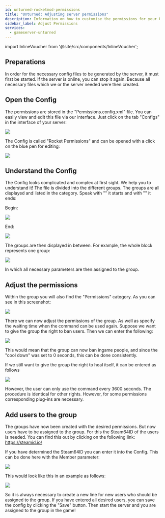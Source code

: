 ```yaml
---
id: unturned-rocketmod-permissions
title: "Unturned: Adjusting server permissions"
description: Information on how to customise the permissions for your Unturned Rocketmod server from ZAP-Hosting - ZAP-Hosting.com documentation
sidebar_label: Adjust Permissions
services:
  - gameserver-unturned
---
```


import InlineVoucher from '@site/src/components/InlineVoucher';

<InlineVoucher />

## Preparations
In order for the necessary config files to be generated by the server, it must first be started.
If the server is online, you can stop it again.
Because all necessary files which we or the server needed were then created.

## Open the Config
The permissions are stored in the "Permissions.config.xml" file.
You can easily view and edit this file via our interface.
Just click on the tab "Configs" in the interface of your server:

![](https://screensaver01.zap-hosting.com/index.php/s/cGyn9Ry3jaekEdQ/preview)

The Config is called "Rocket Permissions" and can be opened with a click on the blue pen for editing:

![](https://screensaver01.zap-hosting.com/index.php/s/nLd2dHiPLn9eirH/preview)

## Understand the Config
The Config looks complicated and complex at first sight.
We help you to understand it!
The file is divided into the different groups.
The groups are all displayed and listed in the <groups> </groups> category.
Speak with "<groups>" it starts and with "</groups>" it ends:

Begin:

![](https://screensaver01.zap-hosting.com/index.php/s/jzKgXwCa3zkxNds/preview)

End:

![](https://screensaver01.zap-hosting.com/index.php/s/apkYpiJjosJ4FCJ/preview)

The groups are then displayed in between.
For example, the whole block represents one group:

![](https://screensaver01.zap-hosting.com/index.php/s/ZKMeMb3twTBWrrx/preview)

In which all necessary parameters are then assigned to the group.

## Adjust the permissions
Within the group you will also find the "Permissions" category.
As you can see in this screenshot:

![](https://screensaver01.zap-hosting.com/index.php/s/9cT46tzXYWp6Hrk/preview)

There we can now adjust the permissions of the group.
As well as specify the waiting time when the command can be used again.
Suppose we want to give the group the right to ban users.
Then we can enter the following:

![](https://screensaver01.zap-hosting.com/index.php/s/LDgWZxJ2YyCc6ac/preview)

This would mean that the group can now ban ingame people, and since the "cool down" was set to 0 seconds, this can be done consistently.

If we still want to give the group the right to heal itself, it can be entered as follows

![](https://screensaver01.zap-hosting.com/index.php/s/yjSDbMM9sn7236m/preview)

However, the user can only use the command every 3600 seconds.
The procedure is identical for other rights.
However, for some permissions corresponding plug-ins are necessary.

## Add users to the group
The groups have now been created with the desired permissions.
But now users have to be assigned to the group.
For this the Steam64ID of the users is needed.
You can find this out by clicking on the following link:
https://steamid.io/

If you have determined the Steam64ID you can enter it into the Config.
This can be done here with the Member parameter:

![](https://screensaver01.zap-hosting.com/index.php/s/WX2CxgZoQBCa4Lr/preview)

This would look like this in an example as follows:

![](https://screensaver01.zap-hosting.com/index.php/s/RqkCrB5gM4jHT2t/preview)

So it is always necessary to create a new line for new users who should be assigned to the group.
If you have entered all desired users, you can save the config by clicking the "Save" button.
Then start the server and you are assigned to the group in the game!

